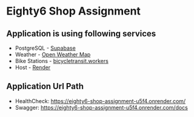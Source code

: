 # Eighty6 Shop Assignment

## Application is using following services

- PostgreSQL - [Supabase](https://supabase.com/)
- Weather - [Open Weather Map](https://api.openweathermap.org/data/2.5/weather)
- Bike Stations - [bicycletransit.workers](https://bts-status.bicycletransit.workers.dev/phl)
- Host - [Render](https://render.com/)

## Application Url Path

- HealthCheck: https://eighty6-shop-assignment-u5f4.onrender.com/
- Swagger: https://eighty6-shop-assignment-u5f4.onrender.com/docs
